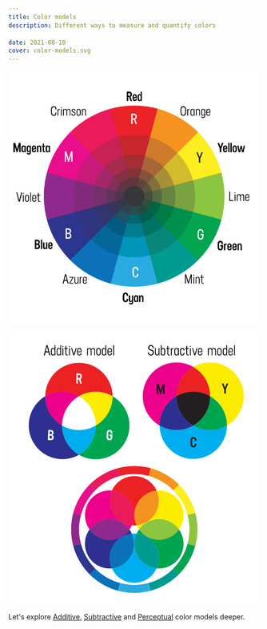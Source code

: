 ```yaml
---
title: Color models
description: Different ways to measure and quantify colors

date: 2021-08-10
cover: color-models.svg
---
```


![](./colors-exp-1.svg)

![](./color-models.svg)

Let's explore [Additive](./additive/index.md), [Subtractive](./subtractive/index.md) and [Perceptual](./perceptual/index.md) color models deeper.